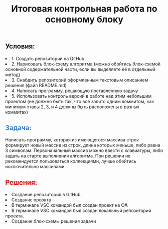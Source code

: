 <!-- <style>
header 
{
  background-color: #666;
  padding: 30px;
  text-align: center;
  font-size: 35px;
  color: #00FFFF;
}
article 
{
  float: left;
  padding: 30px;
  width: 84%;
  background-color: #000;
  height: 920px;
} -->
</style>
<header>
  <h1>Итоговая контрольная работа по основному блоку
</h1>
</header>
<article>
<h2>Условия:</H2>
<li> 1. Создать репозиторий на GitHub</li>
<li>2. Нарисовать блок-схему алгоритма (можно обойтись блок-схемой основной содержательной части, если вы выделяете её в отдельный метод)</li>
<li>3. Снабдить репозиторий оформленным текстовым описанием решения (файл README.md)
<li>4. Написать программу, решающую поставленную задачу</li>
<li>5. Использовать контроль версий в работе над этим небольшим проектом (не должно быть так, что всё залито одним коммитом, как минимум этапы 2, 3, и 4 должны быть расположены в разных коммитах)</li></ul> 
<h2 style="color:DodgerBlue;"> Задача:</h2>
Написать программу, которая из имеющегося массива строк формирует новый массив из строк, длина которых меньше, либо равна 3 символам. Первоначальный массив можно ввести с клавиатуры, либо задать на старте выполнения алгоритма. При решении не рекомендуется пользоваться коллекциями, лучше обойтись исключительно массивами.


<h2 style="color:red;">Решения:</h2>
<li> Создание репозитория в GitHub.</li>
<li> Создание проэкта</li>
<li> В терминале VSC командой был создан проект на C#.</li>
<li> В терминале VSC командой был создан локальный репозиторий проекта.</li>
<li> Cоздание блок-схемы решения задачи</li>
</article>

